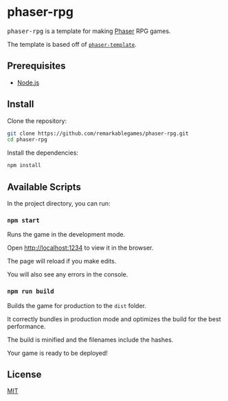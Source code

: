 # phaser-rpg

<kbd>phaser-rpg</kbd> is a template for making [Phaser](https://phaser.io/) RPG games.

The template is based off of [`phaser-template`](https://github.com/remarkablegames/phaser-template).

## Prerequisites

- [Node.js](https://nodejs.org/en/download/)

## Install

Clone the repository:

```sh
git clone https://github.com/remarkablegames/phaser-rpg.git
cd phaser-rpg
```

Install the dependencies:

```sh
npm install
```

## Available Scripts

In the project directory, you can run:

### `npm start`

Runs the game in the development mode.

Open [http://localhost:1234](http://localhost:1234) to view it in the browser.

The page will reload if you make edits.

You will also see any errors in the console.

### `npm run build`

Builds the game for production to the `dist` folder.

It correctly bundles in production mode and optimizes the build for the best performance.

The build is minified and the filenames include the hashes.

Your game is ready to be deployed!

## License

[MIT](LICENSE)
